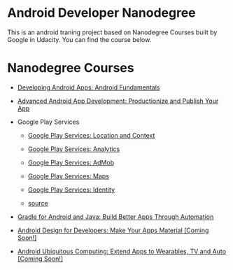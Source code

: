 Android Developer Nanodegree
=============================

This is an android traning project based on Nanodegree Courses built by Google in Udacity. You can find the course below.

Nanodegree Courses
=============================

* [Developing Android Apps: Android Fundamentals](https://www.udacity.com/course/developing-android-apps--ud853)
* [Advanced Android App Development: Productionize and Publish Your App](https://www.udacity.com/course/advanced-android-app-development--ud855)

* Google Play Services
  * [Google Play Services: Location and Context](https://www.udacity.com/course/google-play-services-location-context--ud876-1)

  * [Google Play Services: Analytics](https://www.udacity.com/course/google-play-services-analytics--ud876-2)

  * [Google Play Services: AdMob](https://www.udacity.com/course/google-play-services-admob--ud876-3)

  * [Google Play Services: Maps](https://www.udacity.com/course/google-play-services-maps--ud876-4)

  * [Google Play Services: Identity](https://www.udacity.com/course/google-play-services-identity--ud876-5)

  * [source](https://github.com/udacity/google-play-services/)

* [Gradle for Android and Java: Build Better Apps Through Automation](https://www.udacity.com/course/gradle-for-android-and-java--ud867)
* [Android Design for Developers: Make Your Apps Material [Coming Soon!]](https://www.udacity.com/course/android-design-for-developers--ud862)
* [Android Ubiquitous Computing: Extend Apps to Wearables, TV and Auto [Coming Soon!]](https://www.udacity.com/course/android-ubiquitous-computing--ud875)